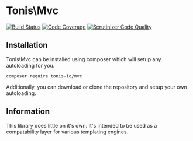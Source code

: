 # Tonis\Mvc

[![Build Status](https://scrutinizer-ci.com/g/tonis-io/mvc/badges/build.png?b=master)](https://scrutinizer-ci.com/g/tonis-io/mvc/build-status/master)
[![Code Coverage](https://scrutinizer-ci.com/g/tonis-io/mvc/badges/coverage.png?b=master)](https://scrutinizer-ci.com/g/tonis-io/mvc/?branch=master)
[![Scrutinizer Code Quality](https://scrutinizer-ci.com/g/tonis-io/mvc/badges/quality-score.png?b=master)](https://scrutinizer-ci.com/g/tonis-io/mvc/?branch=master)

## Installation
Tonis\Mvc can be installed using composer which will setup any autoloading for you.

`composer require tonis-io/mvc`

Additionally, you can download or clone the repository and setup your own autoloading.

## Information

This library does little on it's own. It's intended to be used as a compatability layer for various templating engines.
